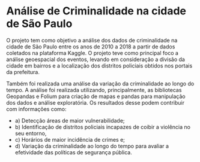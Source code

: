 # Análise de Criminalidade na cidade de São Paulo

<p>O projeto tem como objetivo a análise dos dados de criminalidade na cidade de São Paulo entre os anos de 2010 a 2018 a partir de dados coletados na plataforma Kaggle. O projeto teve como principal foco a análise geoespacial dos eventos, levando em consideração a divisão da cidade em bairros e a localização dos distritos policiais obtidos nos portais da prefeitura. 
<p>Também foi realizada uma análise da variação da criminalidade ao longo do tempo. A análise foi realizada utilizando, principalmente, as bibliotecas Geopandas e Folium para criação de mapas e pandas para manipulação dos dados e análise exploratória. Os resultados desse podem contribuir com informações como:

* a) Detecção áreas de maior vulnerabilidade;
* b) Identificação de distritos policiais incapazes de coibir a violência no seu entorno, 
* c) Horários de maior incidência de crimes e; 
* d) Variação da criminalidade ao longo do tempo para avaliar a efetividade das políticas de segurança pública.

